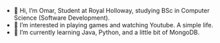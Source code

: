 - 👋 Hi, I’m Omar, Student at Royal Holloway, studying BSc in Computer Science (Software Development).
- 👀 I’m interested in playing games and watching Youtube. A simple life.
- 🌱 I’m currently learning Java, Python, and a little bit of MongoDB.

<!---
OmarAlaa12330/OmarAlaa12330 is a ✨ special ✨ repository because its `README.md` (this file) appears on your GitHub profile.
You can click the Preview link to take a look at your changes.
--->
